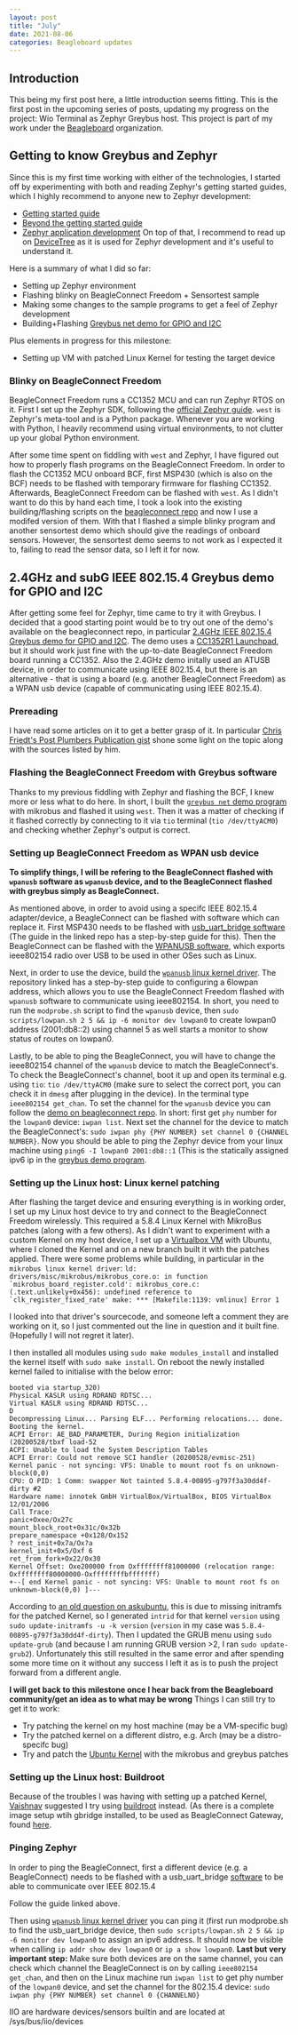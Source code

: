 ```yaml
---
layout: post
title: "July"
date: 2021-08-06
categories: Beagleboard updates
---
```


## Introduction
This being my first post here, a little introduction seems fitting. This is the first post in the upcoming series of posts, updating my progress on the project: Wio Terminal as Zephyr Greybus host. This project is part of my work under the [Beagleboard](https://beagleboard.org/) organization.


## Getting to know Greybus and Zephyr
Since this is my first time working with either of the technologies, I started off by experimenting with both and reading Zephyr's getting started guides, which I highly recommend to anyone new to Zephyr development:
* [Getting started guide](https://docs.zephyrproject.org/latest/getting_started/index.html)
* [Beyond the getting started guide](https://docs.zephyrproject.org/latest/guides/beyond-GSG.html#beyond-gsg)
* [Zephyr application development](https://docs.zephyrproject.org/latest/application/index.html#application)
On top of that, I recommend to read up on [DeviceTree](https://docs.zephyrproject.org/latest/reference/devicetree/index.html#devicetree) as it is used for Zephyr development and it's useful to understand it.

Here is a summary of what I did so far:
* Setting up Zephyr environment
* Flashing blinky on BeagleConnect Freedom + Sensortest sample
* Making some changes to the sample programs to get a feel of Zephyr development
* Building+Flashing [Greybus net demo for GPIO and I2C](https://github.com/jadonk/beagleconnect#24ghz-ieee-802154-greybus-demo-for-gpio-and-i2c)

Plus elements in progress for this milestone:
* Setting up VM with patched Linux Kernel for testing the target device

### Blinky on BeagleConnect Freedom

BeagleConnect Freedom runs a CC1352 MCU and can run Zephyr RTOS on it. First I set up the Zephyr SDK, following the [official Zephyr guide](https://docs.zephyrproject.org/latest/getting_started/index.html). `west` is Zephyr's meta-tool and is a Python package. Whenever you are working with Python, I heavily recommend using virtual environments, to not clutter up your global Python environment.

After some time spent on fiddling with `west` and Zephyr, I have figured out how to properly flash programs on the BeagleConnect Freedom. In order to flash the CC1352 MCU onboard BCF, first MSP430 (which is also on the BCF) needs to be flashed with temporary firmware for flashing CC1352. Afterwards, BeagleConnect Freedom can be flashed with `west`.
As I didn't want to do this by hand each time, I took a look into the existing building/flashing scripts on the [beagleconnect repo](https://github.com/jadonk/beagleconnect/tree/master/sw) and now I use a modifed version of them. With that I flashed a simple blinky program and another sensortest demo which should give the readings of onboard sensors. However, the sensortest demo seems to not work as I expected it to, failing to read the sensor data, so I left it for now.

<!-- TODO Include image here -->

## 2.4GHz and subG IEEE 802.15.4 Greybus demo for GPIO and I2C
After getting some feel for Zephyr, time came to try it with Greybus. I decided that a good starting point would be to try out one of the demo's available on the beagleconnect repo, in particular [2.4GHz IEEE 802.15.4 Greybus demo for GPIO and I2C](https://github.com/jadonk/beagleconnect#24ghz-ieee-802154-greybus-demo-for-gpio-and-i2c). The demo uses a [CC1352R1 Launchpad](https://www.ti.com/tool/LAUNCHXL-CC1352R1), but it should work just fine with the up-to-date BeagleConnect Freedom board running a CC1352. 
Also the 2.4GHz demo initally used an ATUSB device, in order to communicate using IEEE 802.15.4, but there is an alternative - that is using a board (e.g. another BeagleConnect Freedom) as a WPAN usb device (capable of communicating using IEEE 802.15.4).

### Prereading
I have read some articles on it to get a better grasp of it. In particular [Chris Friedt's Post Plumbers Publication gist](https://gist.github.com/cfriedt/1de7ba75c04d0e403cbdcb9555d0c795) shone some light on the topic along with the sources listed by him.

### Flashing the BeagleConnect Freedom with Greybus software
Thanks to my previous fiddling with Zephyr and flashing the BCF, I knew more or less what to do here. In short, I built the [`greybus net` demo program](https://github.com/jadonk/greybus-for-zephyr/tree/a08b3c297e5ac597b93956a76aa2e64043b65f8e/samples/subsys/greybus/net) with mikrobus and flashed it using `west`. Then it was a matter of checking if it flashed correctly by connecting to it via `tio` terminal (`tio /dev/ttyACM0`) and checking whether Zephyr's output is correct.

### Setting up BeagleConnect Freedom as WPAN usb device
**To simplify things, I will be refering to the BeagleConnect flashed with `wpanusb` software as `wpanusb` device, and to the BeagleConnect flashed with greybus simply as BeagleConnect.**

As mentioned above, in order to avoid using a specifc IEEE 802.15.4 adapter/device, a BeagleConnect can be flashed with software which can replace it. First MSP430 needs to be flashed with [usb_uart_bridge software](https://github.com/jadonk/msp430F55xx_usb_uart_bridge) (The guide in the linked repo has a step-by-step guide for this). Then the BeagleConnect can be flashed with the [WPANUSB software](https://github.com/jadonk/wpanusb_bc/tree/ad9515779b4c5cd513ed6e9a6f6cad2ec5b4ab8e), which exports ieee802154 radio over USB to be used in other OSes such as Linux.

Next, in order to use the device, build the [`wpanusb` linux kernel driver](https://github.com/jadonk/wpanusb#configuring-6lowpan-address). The repository linked has a step-by-step guide to configuring a 6lowpan address, which allows you to use the BeagleConnect Freedom flashed with `wpanusb` software to communicate using ieee802154. In short,  you need to run the `modprobe.sh` script to find the `wpanusb` device, then `sudo scripts/lowpan.sh 2 5 && ip -6 monitor dev lowpan0` to create lowpan0 address (2001:db8::2) using channel 5 as well starts a monitor to show status of routes on lowpan0. 

Lastly, to be able to ping the BeagleConnect, you will have to change the ieee802154 channel of the `wpanusb` device to match the BeagleConnect's. To check the BeagleConnect's channel, boot it up and open its terminal e.g. using `tio`: `tio /dev/ttyACM0` (make sure to select the correct port, you can check it in `dmesg` after plugging in the device). 
In the terminal type `ieee802154 get_chan`. To set the channel for the `wpanusb` device you can follow the [demo on beagleconnect repo](https://github.com/jadonk/beagleconnect#set-the-802154-physical-and-link-layer-parameters). In short: first get `phy` number for the `lowpan0` device: `iwpan list`. Next set the channel for the device to match the BeagleConnect's: `sudo iwpan phy {PHY NUMBER} set channel 0 {CHANNEL NUMBER}`.
Now you should be able to ping the Zephyr device from your linux machine using `ping6 -I lowpan0 2001:db8::1` (This is the statically assigned ipv6 ip in the [greybus demo program](https://github.com/jadonk/greybus-for-zephyr/tree/a08b3c297e5ac597b93956a76aa2e64043b65f8e/samples/subsys/greybus/net).

### Setting up the Linux host: Linux kernel patching 
After flashing the target device and ensuring everything is in working order, I set up my Linux host device to try and connect to the BeagleConnect Freedom wirelessly. This required a 5.8.4 Linux Kernel with MikroBus patches (along with a few others). 
As I didn't want to experiment with a custom Kernel on my host device, I set up a [Virtualbox VM](https://www.virtualbox.org/) with Ubuntu, where I cloned the Kernel and on a new branch built it with the patches applied. There were some problems while building, in particular in the `mikrobus linux kernel driver`: 
```ld: drivers/misc/mikrobus/mikrobus_core.o: in function `mikrobus_board_register.cold':
mikrobus_core.c:(.text.unlikely+0x456): undefined reference to `clk_register_fixed_rate'
make: *** [Makefile:1139: vmlinux] Error 1```

I looked into that driver's sourcecode, and someone left a comment they are working on it, so I just commented out the line in question and it built fine. (Hopefully I will not regret it later).

I then installed all modules using `sudo make modules_install` and installed the kernel itself with `sudo make install`. On reboot the newly installed kernel failed to initialise with the below error:
```
booted via startup_320)
Physical KASLR using RDRAND RDTSC...
Virtual KASLR using RDRAND RDTSC...
D
Decompressing Linux... Parsing ELF... Performing relocations... done.
Booting the kernel.
ACPI Error: AE_BAD_PARAMETER, During Region initialization (20200528/tbxf load-52
ACPI: Unable to load the System Description Tables
ACPI Error: Could not remove SCI handler (20200528/evmisc-251)
Kernel panic - not syncing: VFS: Unable to mount root fs on unknown-block(0,0)
CPU: O PID: 1 Comm: swapper Not tainted 5.8.4-00895-g797f3a30dd4f-dirty #2
Hardware name: innotek GmbH VirtualBox/VirtualBox, BIOS VirtualBox 12/01/2006
Call Trace:
panic+Oxee/Ox27c
mount_block_root+0x31c/0x32b
prepare_namespace +0x128/Ox152
? rest_init+0x7a/Ox?a
kernel_init+0x5/Oxf 6
ret_from_fork+Ox22/0x30
Kernel Offset: Oxe200000 from Oxffffffff81000000 (relocation range: Oxffffffff80000000-Oxffffffffbfffffff)
+--[ end Kernel panic - not syncing: VFS: Unable to mount root fs on unknown-block(0,0) ]---
```

According to [an old question on askubuntu](https://askubuntu.com/questions/41930/kernel-panic-not-syncing-vfs-unable-to-mount-root-fs-on-unknown-block0-0), this is due to missing initramfs for the patched Kernel, so I generated `intrid` for that kernel `version` using `sudo update-initramfs -u -k version` (`version` in my case was `5.8.4-00895-g797f3a30dd4f-dirty`).
Then I updated the GRUB menu using `sudo update-grub` (and because I am running GRUB version >2, I ran `sudo update-grub2`). 
Unfortunately this still resulted in the same error and after spending some more time on it without any success I left it as is to push the project forward from a different angle.

**I will get back to this milestone once I hear back from the Beagleboard community/get an idea as to what may be wrong** Things I can still try to get it to work:
* Try patching the kernel on my host machine (may be a VM-specific bug)
* Try the patched kernel on a different distro, e.g. Arch (may be a distro-specifc bug)
* Try and patch the [Ubuntu Kernel](https://wiki.ubuntu.com/Kernel/BuildYourOwnKernel) with the mikrobus and greybus patches


### Setting up the Linux host: Buildroot
Because of the troubles I was having with setting up a patched Kernel, [Vaishnav](https://github.com/vaishnav98) suggested I try using [buildroot](https://buildroot.org/) instead. (As there is a complete image setup wtih gbridge installed, to be used as BeagleConnect Gateway, found [here](https://github.com/jadonk/beagleconnect/tree/master/sw/buildroot).


### Pinging Zephyr

In order to ping the BeagleConnect, first a different device (e.g. a BeagleConnect) needs to be flashed with a usb_uart_bridge [software](https://github.com/jadonk/msp430F55xx_usb_uart_bridge) to be able to communicate over IEEE 802.15.4

Follow the guide linked above.

Then using [`wpanusb` linux kernel driver](https://github.com/jadonk/wpanusb#configuring-6lowpan-address) you can ping it (first run modprobe.sh to find the usb_uart_bridge device, then `sudo scripts/lowpan.sh 2 5 && ip -6 monitor dev lowpan0` to assign an ipv6 address. It should now be visible when calling `ip addr show dev lowpan0` or `ip a show lowpan0`. **Last but very important step:** Make sure both devices are on the same channel, you can check which channel the BeagleConnect is on by calling `ieee802154 get_chan`, and then on the Linux machine run `iwpan list` to get phy number of the `lowpan0` device, and set the channel for the 802.15.4 device: `sudo iwpan phy {PHY NUMBER} set channel 0 {CHANNELNO}`


IIO are hardware devices/sensors builtin and are located at /sys/bus/iio/devices
